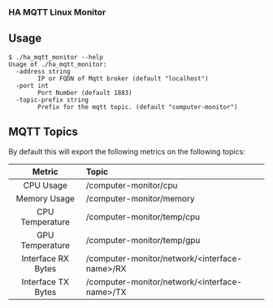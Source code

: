### HA MQTT Linux Monitor


## Usage

```
$ ./ha_mqtt_monitor --help
Usage of ./ha_mqtt_monitor:
  -address string
        IP or FQDN of Mqtt broker (default "localhost")
  -port int
        Port Number (default 1883)
  -topic-prefix string
        Prefix for the mqtt topic. (default "computer-monitor")
```

## MQTT Topics

By default this will export the following metrics on the following topics:

| Metric | Topic |
| :------: | :------ |
| CPU Usage | /computer-monitor/cpu |
| Memory Usage | /computer-monitor/memory |
| CPU Temperature | /computer-monitor/temp/cpu |
| GPU Temperature | /computer-monitor/temp/gpu |
| Interface RX Bytes | /computer-monitor/network/\<interface-name\>/RX |
| Interface TX Bytes | /computer-monitor/network/\<interface-name\>/TX |